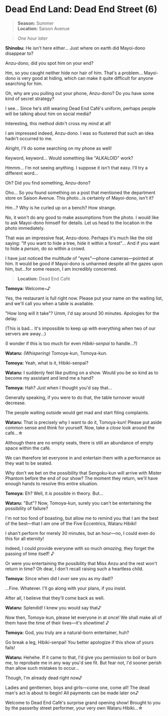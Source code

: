 # Dead End Land: Dead End Street (6)

> **Season:** Summer<br>
> **Location:** Saison Avenue

> *One hour later*

**Shinobu:** He isn't here either... Just where on earth did Mayoi-dono disappear to?

Anzu-dono, did you spot him on your end?

Hm, so you caught neither hide nor hair of him. That's a problem... Mayoi-dono is very good at hiding, which can make it quite difficult for anyone searching for him.

Oh, why are you pulling out your phone, Anzu-dono? Do you have some kind of secret strategy?

I see... Since he's still wearing Dead End Café's uniform, perhaps people will be talking about him on social media?

Interesting, this method didn't cross my mind at all!

I am impressed indeed, Anzu-dono. I was so flustered that such an idea hadn't occurred to me.

Alright, I'll do some searching on my phone as well!

Keyword, keyword... Would something like "ALKALOID" work?

Hmmm... I'm not seeing anything. I suppose it isn't that easy. I'll try a different word...

Oh? Did you find something, Anzu-dono?

Oho... So you found something on a post that mentioned the department store on Saison Avenue. This photo...is certainly of Mayoi-dono, isn't it?

Hm...? Why is he curled up on a bench? How strange.

No, it won't do any good to make assumptions from the photo. I would like to ask Mayoi-dono himself for details. Let us head to the location in the photo immediately.

That was an impressive feat, Anzu-dono. Perhaps it's much like the old saying: "If you want to hide a tree, hide it within a forest"... And if you want to hide a *person,* do so within a crowd.

I have just noticed the multitude of "eyes"—phone cameras—pointed at him.
It would be good if Mayoi-dono is unharmed despite all the gazes upon him, but...for some reason, I am incredibly concerned.

> **Location:** Dead End Café

**Tomoya:** Welcome~♪

Yes, the restaurant is full right now. Please put your name on the waiting list, and we'll call you when a table is available.

"How long will it take"? Umm, I'd say around 30 minutes. Apologies for the delay.

(This is bad... It's impossible to keep up with everything when two of our servers are away...)

(I wonder if this is too much for even *Hibiki-senpai* to handle...?)

**Wataru:** *(Whispering)* Tomoya-kun, Tomoya-kun.

**Tomoya:** Yeah, what is it, Hibiki-senpai?

**Wataru:** I suddenly feel like putting on a show. Would you be so kind as to become my assistant and lend me a hand?

**Tomoya:** Hah? *Just* when I thought you'd say that...

Generally speaking, if you were to do that, the table turnover would decrease.

The people waiting outside would get mad and start filing complaints.

**Wataru:** That is precisely why I want to do it, Tomoya-kun! Please put aside common sense and think for yourself. Now, take a *close* look around the café...☆

Although there are no empty seats, there is still an abundance of empty space within the café.

We can therefore let everyone in and entertain them with a performance as they wait to be seated.

Why don't we bet on the possibility that Sengoku-kun will arrive with Mister Phantom before the end of our show? The moment they return, we'll have enough hands to resolve this entire situation.

**Tomoya:** Eh? Well, it *is* possible in theory. But...

**Wataru:** "But"? Now, Tomoya-kun, surely you can't be entertaining the possibility of failure?

I'm not too fond of boasting, but allow me to remind you that I am the best of the best—that I *am* one of the Five Eccentrics, Wataru Hibiki!

I shan't perform for merely 30 minutes, but an hour—no, I could even do this for all eternity!

Indeed, I could provide everyone with so much *amazing,* they forget the passing of time itself! ♪

Or were you entertaining the possibility that Miss Anzu and the rest won't return in time? Oh dear, I don't recall raising such a heartless child.

**Tomoya:** Since when did I *ever* see you as my dad!?

...Fine. Whatever. I'll go along with your plans, if you insist.

After all, I believe that they'll come back as well.

**Wataru:** Splendid! I knew you would say that♪

Now then, Tomoya-kun, please let everyone in at once! We shall make all of them have the time of their lives—it's showtime! ♪

**Tomoya:** God, you truly are a natural-born entertainer, huh?

Go break a leg, Hibiki-senpai! You better apologize if this show of yours fails!

**Wataru:** Hehehe. If it came to that, I'd give you permission to boil or burn me, to reprobate me in any way you'd see fit. But fear not, I'd sooner perish than allow such mistakes to occur...

Though, I'm already dead right now♪

Ladies and gentlemen, boys and girls—come one, come all! The dead man's act is about to begin! All payments can be made later on♪

Welcome to Dead End Café's surprise grand opening show! Brought to you by the passerby street performer, your very own Wataru Hibiki...☆
